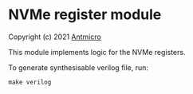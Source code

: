 NVMe register module
====================

Copyright (c) 2021 [Antmicro](https://www.antmicro.com)

This module implements logic for the NVMe registers.

To generate synthesisable verilog file, run:

`make verilog`
